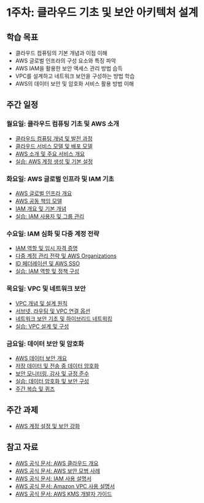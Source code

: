 # 1주차: 클라우드 기초 및 보안 아키텍처 설계

## 학습 목표
- 클라우드 컴퓨팅의 기본 개념과 이점 이해
- AWS 글로벌 인프라의 구성 요소와 특징 파악
- AWS IAM을 활용한 보안 액세스 관리 방법 습득
- VPC를 설계하고 네트워크 보안을 구성하는 방법 학습
- AWS의 데이터 보안 및 암호화 서비스 활용 방법 이해

## 주간 일정

### 월요일: 클라우드 컴퓨팅 기초 및 AWS 소개
- [클라우드 컴퓨팅 개념 및 발전 과정](./day1/cloud_computing_basics.md)
- [클라우드 서비스 모델 및 배포 모델](./day1/cloud_service_models.md)
- [AWS 소개 및 주요 서비스 개요](./day1/aws_introduction.md)
- [실습: AWS 계정 생성 및 기본 설정](./day1/lab_aws_account_setup.md)

### 화요일: AWS 글로벌 인프라 및 IAM 기초
- [AWS 글로벌 인프라 개요](./day2/aws_global_infrastructure.md)
- [AWS 공동 책임 모델](./day2/aws_shared_responsibility.md)
- [IAM 개요 및 기본 개념](./day2/iam_basics.md)
- [실습: IAM 사용자 및 그룹 관리](./day2/lab_iam_users_groups.md)

### 수요일: IAM 심화 및 다중 계정 전략
- [IAM 역할 및 임시 자격 증명](./day3/iam_roles_credentials.md)
- [다중 계정 관리 전략 및 AWS Organizations](./day3/multi_account_strategy.md)
- [ID 페더레이션 및 AWS SSO](./day3/identity_federation.md)
- [실습: IAM 역할 및 정책 구성](./day3/lab_iam_roles_policies.md)

### 목요일: VPC 및 네트워크 보안
- [VPC 개념 및 설계 원칙](./day4/vpc_concepts.md)
- [서브넷, 라우팅 및 VPC 연결 옵션](./day4/vpc_networking.md)
- [네트워크 보안 기초 및 하이브리드 네트워킹](./day4/network_security.md)
- [실습: VPC 설계 및 구성](./day4/lab_vpc_design_configuration.md)

### 금요일: 데이터 보안 및 암호화
- [AWS 데이터 보안 개요](./day5/data_security_overview.md)
- [저장 데이터 및 전송 중 데이터 암호화](./day5/data_encryption.md)
- [보안 모니터링, 감사 및 규정 준수](./day5/security_monitoring.md)
- [실습: 데이터 암호화 및 보안 구성](./day5/lab_data_encryption.md)
- [주간 복습 및 퀴즈](./day5/weekly_review.md)

## 주간 과제
- [AWS 계정 설정 및 보안 강화](./assignments/aws_account_security.md)

## 참고 자료
- [AWS 공식 문서: AWS 클라우드 개요](https://aws.amazon.com/ko/what-is-aws/)
- [AWS 공식 문서: AWS 보안 모범 사례](https://docs.aws.amazon.com/wellarchitected/latest/security-pillar/welcome.html)
- [AWS 공식 문서: IAM 사용 설명서](https://docs.aws.amazon.com/IAM/latest/UserGuide/introduction.html)
- [AWS 공식 문서: Amazon VPC 사용 설명서](https://docs.aws.amazon.com/vpc/latest/userguide/what-is-amazon-vpc.html)
- [AWS 공식 문서: AWS KMS 개발자 가이드](https://docs.aws.amazon.com/kms/latest/developerguide/overview.html)